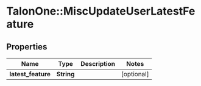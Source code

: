 # TalonOne::MiscUpdateUserLatestFeature

## Properties
Name | Type | Description | Notes
------------ | ------------- | ------------- | -------------
**latest_feature** | **String** |  | [optional] 


